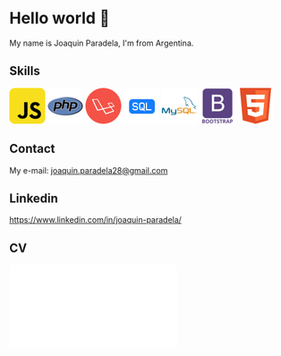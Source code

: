 # Hello world 👋

My name is Joaquin Paradela, I'm from Argentina.

## Skills


![Javascript](tecnologies/javascript-68.png)
![Php](tecnologies/php2.png)
![Laravel](tecnologies/laravel.png)
![Sql](tecnologies/sql2.png)
![Mysql](tecnologies/mysql2.png)
![Bootstrap](tecnologies/bootstrapp.png)
![Html](tecnologies/html.png)



## Contact
My e-mail: joaquin.paradela28@gmail.com

## Linkedin
https://www.linkedin.com/in/joaquin-paradela/

## CV
![CV](cv/Joaquin_paradela_cv.pdf)


